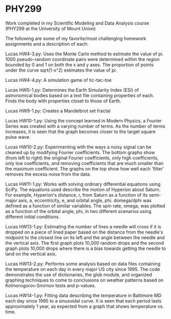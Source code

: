 # PHY299

Work completed in my Scientific Modeling and Data Analysis course (PHY299 at the University of Mount Union)

The following are some of my favorite/most challenging homework assignments and a description of each:

Lucas HW4-3.py: Uses the Monte Carlo method to estimate the value of pi. 1000 pseudo-random coordinate 
pairs were determined within the region bounded by 0 and 1 on both the x and y axes. The proportion of 
points under the curve sqrt(1-x^2) estimates the value of pi.

Lucas HW4-4.py: A simulation game of tic-tac-toe

Lucas HW5-1.py: Determines the Earth Simularity Index (ESI) of astronomical bodies based on a text file 
containing properties of each. Finds the body with properties closet to those of Earth. 

Lucas HW9-1.py: Creates a Mandelbrot set fractal

Lucas HW10-1.py: Using the concept learned in Modern Physics, a Fourier Series was created with a varying number 
of terms. As the number of terms increases, it is seen that the graph becomes closer to the target square pulse wave.

Lucas HW10-2.py: Experimenting with the ways a noisy signal can be cleaned up by modifying Fourier coefficients. 
The bottom graphs show (from left to right) the original Fourier coefficients, only high coefficients, only low 
coefficients, and removing coefficients that are much smaller than the maximum coefficient. The graphs on the top 
show how well each 'filter' removes the excess noise from the data.

Lucas HW11-1.py: Works with solving ordinary differential equations using SciPy. The equations used describe the 
motion of Hyperion about Saturn. For example, Hyperion's distance, r, from Saturn as a function of its semi-major 
axis, a, eccentricity, e, and orbital angle, phi. domega/dphi was defined as a function of similar variables. The 
spin rate, omega, was plotted as a function of the orbital angle, phi, in two different scenarios using different initial conditions.

Lucas HW13-1.py: Estimating the number of lines a needle will cross if it is dropped on a piece of lined paper 
based on the distance from the needle's midpoint to the closest line on its left and the angle between the needle 
and the vertical axis. The first graph plots 10,000 random drops and the second graph plots 10,000 drops where 
there is a bias towards getting the needle to land on the vertical axis.

Lucas HW13-2.py: Performs some analysis based on data files containing the temperature on each day in every major 
US city since 1995. The code demonstrates the use of dictionaries, the glob module, and organized graphing techniques 
to come to conclusions on weather patterns based on Kolmorogorov-Smirnov tests and p-values.

Lucas HW14-1.py: Fitting data describing the temperature in Baltimore MD each day since 1995 to a sinusoidal curve. 
It is seen that each period lasts approximately 1 year, as expected from a graph that shows temperature vs. time.


